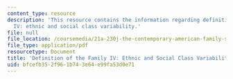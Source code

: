 ```yaml
---
content_type: resource
description: 'This resource contains the information regarding definition of the family
  IV: ethnic and social class variability.'
file: null
file_location: /coursemedia/21a-230j-the-contemporary-american-family-spring-2004/bfcefb352f961b743e64e99fa53d0e71_MIT21A_230JS04_8talor.pdf
file_type: application/pdf
resourcetype: Document
title: 'Definition of the Family IV: Ethnic and Social Class Variability'
uid: bfcefb35-2f96-1b74-3e64-e99fa53d0e71
---
```

